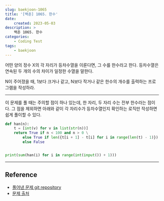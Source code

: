 ```yaml
---
slug: baekjoon-1065
title: '[백준] 1065. 한수'
date:
    created: 2023-05-03
description: >
    백준 1065. 한수
categories:
    - Coding Test
tags:
    - baekjoon
---
```


어떤 양의 정수 X의 각 자리가 등차수열을 이룬다면, 그 수를 한수라고 한다. 등차수열은 연속된 두 개의 수의 차이가 일정한 수열을 말한다.  

N이 주어졌을 때, 1보다 크거나 같고, N보다 작거나 같은 한수의 개수를 출력하는 프로그램을 작성하라.  

<!-- more -->

---

이 문제를 풀 때는 주의할 점이 하나 있는데, 한 자리, 두 자리 수는 전부 한수라는 점이다. 그 점을 제외하면 아래와 같이 각 자리수가 등차수열인지 확인하는 로직만 작성하면 쉽게 풀이할 수 있다.  

```python
def han(n):
    t = [int(v) for v in list(str(n))]
    return True if n < 100 and n > 0 \
        else True if len({t[i + 1] - t[i] for i in range(len(t) - 1)}) == 1 \
        else False


print(sum(han(i) for i in range(int(input()) + 1)))
```

---
## Reference
- [풀어낸 문제 git repository](https://github.com/djccnt15/coding_test)
- [문제 출처](https://www.acmicpc.net/problem/1065)
